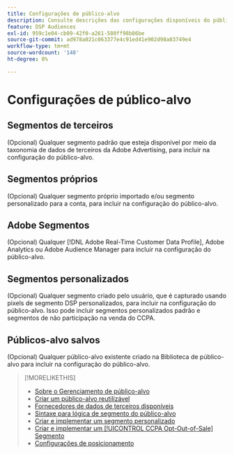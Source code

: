 ```yaml
---
title: Configurações de público-alvo
description: Consulte descrições das configurações disponíveis do público-alvo.
feature: DSP Audiences
exl-id: 959c1e04-cb09-42f0-a261-580ff98b86be
source-git-commit: ad978a021c063377e4c91ed41e902d98a03749e4
workflow-type: tm+mt
source-wordcount: '148'
ht-degree: 0%

---
```


# Configurações de público-alvo

## Segmentos de terceiros

(Opcional) Qualquer segmento padrão que esteja disponível por meio da taxonomia de dados de terceiros da Adobe Advertising, para incluir na configuração do público-alvo.

## Segmentos próprios

(Opcional) Qualquer segmento próprio importado e/ou segmento personalizado para a conta, para incluir na configuração do público-alvo.

## Adobe Segmentos

(Opcional) Qualquer [!DNL Adobe Real-Time Customer Data Profile], Adobe Analytics ou Adobe Audience Manager para incluir na configuração do público-alvo.

## Segmentos personalizados

(Opcional) Qualquer segmento criado pelo usuário, que é capturado usando pixels de segmento DSP personalizados, para incluir na configuração do público-alvo. Isso pode incluir segmentos personalizados padrão e segmentos de não participação na venda do CCPA.

## Públicos-alvo salvos

(Opcional) Qualquer público-alvo existente criado na Biblioteca de público-alvo para incluir na configuração do público-alvo.

>[!MORELIKETHIS]
>
>* [Sobre o Gerenciamento de público-alvo](audience-about.md)
>* [Criar um público-alvo reutilizável](reusable-audience-create.md)
>* [Fornecedores de dados de terceiros disponíveis](third-party-data-providers.md)
>* [Sintaxe para lógica de segmento do público-alvo](audience-segment-logic-syntax.md)
>* [Criar e implementar um segmento personalizado](custom-segment-create.md)
>* [Criar e implementar um [!UICONTROL CCPA Opt-Out-of-Sale] Segmento](ccpa-opt-out-segment-create.md)
>* [Configurações de posicionamento](/help/dsp/campaign-management/placements/placement-settings.md)

